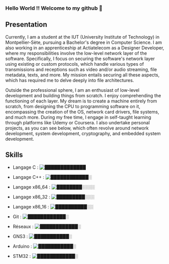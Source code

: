 ### Hello World !! Welcome to my github 👋

## Presentation
Currently, I am a student at the IUT (University Institute of Technology) in Montpellier-Sète, pursuing a Bachelor's degree in Computer Science. I am also working in an apprenticeship at Actiatelecom as a Designer Developer, where my responsibilities involve the low-level network layer of the software. Specifically, I focus on securing the software's network layer using existing or custom protocols, which handle various types of transmissions and receptions such as video and/or audio streaming, file metadata, texts, and more. My mission entails securing all these aspects, which has required me to delve deeply into file architectures.

Outside the professional sphere, I am an enthusiast of low-level development and building things from scratch. I enjoy comprehending the functioning of each layer. My dream is to create a machine entirely from scratch, from designing the CPU to programming software on it, encompassing the creation of the OS, network card drivers, file systems, and much more. During my free time, I engage in self-taught learning through platforms like Udemy or Coursera. I also undertake personal projects, as you can see below, which often revolve around network development, system development, cryptography, and embedded system development.

## Skills

- Langage C : 
  ![█████████████](https://progress-bar.dev/90)

- Langage C++ : 
  ![████████████░](https://progress-bar.dev/80)

- Langage x86_64 : 
  ![████████░░░░](https://progress-bar.dev/40)

- Langage x86_32 : 
  ![█████████░░░](https://progress-bar.dev/50)

- Langage x86_16 : 
  ![██████████░░](https://progress-bar.dev/60)

- Git : 
  ![████████████░](https://progress-bar.dev/80)

- Réseaux : 
  ![████████████░](https://progress-bar.dev/80)

- GNS3 : 
  ![███████████░](https://progress-bar.dev/70)

- Arduino :
  ![███████████░](https://progress-bar.dev/70)

- STM32 :
  ![████████████░](https://progress-bar.dev/80)

<!--
**Nayggets/Nayggets** is a ✨ _special_ ✨ repository because its `README.md` (this file) appears on your GitHub profile.

Here are some ideas to get you started:

- 🔭 I’m currently working on ...
- 🌱 I’m currently learning ...
- 👯 I’m looking to collaborate on ...
- 🤔 I’m looking for help with ...
- 💬 Ask me about ...
- 📫 How to reach me: ...

- ⚡ Fun fact: ...
-->
